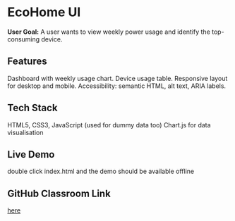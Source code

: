 # EcoHome UI
**User Goal:** A user wants to view weekly power usage and identify the top-consuming device.
## Features
Dashboard with weekly usage chart.
Device usage table.
Responsive layout for desktop and mobile.
Accessibility: semantic HTML, alt text, ARIA labels.
## Tech Stack
HTML5, CSS3, JavaScript (used for dummy data too)
Chart.js for data visualisation
## Live Demo
double click index.html and the demo should be available offline
## GitHub Classroom Link
[here](https://github.com/Will-Richard-Hammond/EcoHome-UIUX)